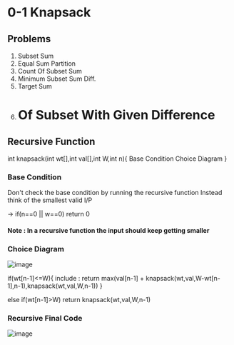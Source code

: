 # 0-1 Knapsack

## Problems
1) Subset Sum
2) Equal Sum Partition
3) Count Of Subset Sum
4) Minimum Subset Sum Diff.
5) Target Sum
6) # Of Subset With Given Difference

## Recursive Function
int knapsack(int wt[],int val[],int W,int n){
    Base Condition
    Choice Diagram
}

### Base Condition
Don't check the base condition by running the recursive function
Instead think of the smallest valid I/P

-> if(n==0 || w==0)
    return 0
   
#### Note : In a recursive function the input should keep getting smaller


### Choice Diagram

![image](https://user-images.githubusercontent.com/44740658/109932478-41087280-7cf0-11eb-997d-53b53a5660de.png)


if(wt[n-1]<=W){
    include : return max(val[n-1] +  knapsack(wt,val,W-wt[n-1],n-1),knapsack(wt,val,W,n-1))
} 

else if(wt[n-1]>W)
    return knapsack(wt,val,W,n-1)

### Recursive Final Code
![image](https://user-images.githubusercontent.com/44740658/109932980-eae7ff00-7cf0-11eb-99b7-f7e74203de68.png)
